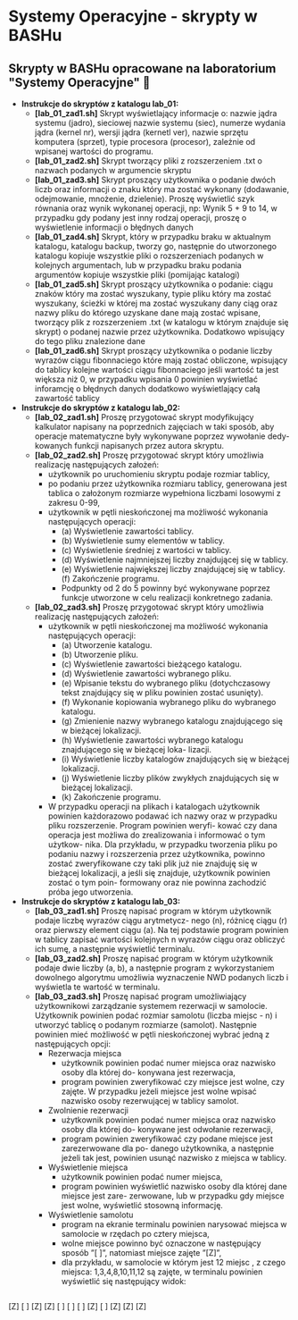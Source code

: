# Systemy Operacyjne - skrypty w BASHu

## Skrypty w BASHu opracowane na laboratorium "Systemy Operacyjne" 🥰

- <strong>Instrukcje do skryptów z katalogu lab_01:</strong>
  - <strong>[lab_01_zad1.sh]</strong> Skrypt wyświetlający informacje o: nazwie jądra systemu (jadro), sieciowej nazwie systemu (siec), numerze wydania jądra (kernel nr), wersji jądra (kernetl ver), nazwie sprzętu komputera (sprzet), typie procesora (procesor), zależnie od wpisanej wartości do programu.
  - <strong>[lab_01_zad2.sh]</strong> Skrypt tworzący pliki z rozszerzeniem .txt o nazwach podanych w argumencie skryptu
  - <strong>[lab_01_zad3.sh]</strong> Skrypt proszący użytkownika o podanie dwóch liczb oraz informacji o znaku który ma zostać wykonany (dodawanie, odejmowanie, mnożenie, dzielenie). Proszę wyświetlić szyk równania oraz wynik wykonanej operacji, np: Wynik 5 + 9 to 14, w przypadku gdy podany jest inny rodzaj operacji, proszę o wyświetlenie informacji o
błędnych danych
  - <strong>[lab_01_zad4.sh]</strong> Skrypt, który w przypadku braku w aktualnym katalogu, katalogu backup, tworzy go, następnie do utworzonego katalogu kopiuje wszystkie pliki o rozszerzeniach podanych w kolejnych argumentach, lub w przypadku braku podania argumentów kopiuje wszystkie pliki (pomijając katalogi)
  - <strong>[lab_01_zad5.sh]</strong> Skrypt proszący użytkownika o podanie: ciągu znaków który ma zostać wyszukany, typie pliku który ma zostać wyszukany, ścieżki w której ma zostać wyszukany dany ciąg oraz nazwy pliku do którego uzyskane dane mają zostać wpisane, tworzący plik z rozszerzeniem .txt (w katalogu w którym znajduje się skrypt) o podanej nazwie przez użytkownika. Dodatkowo wpisujący do tego pliku znalezione dane
  - <strong>[lab_01_zad6.sh]</strong> Skrypt proszący użytkownika o podanie liczby wyrazów ciągu fibonnaciego które mają zostać obliczone, wpisujący do tablicy kolejne wartości ciągu fibonnaciego jeśli wartość ta jest większa niż 0, w przypadku wpisania 0 powinien wyświetlać inforamcję o błędnych danych dodatkowo wyświetlający całą zawartość tablicy
- <strong>Instrukcje do skryptów z katalogu lab_02:</strong>
  - <strong>[lab_02_zad1.sh]</strong> Proszę przygotować skrypt modyfikujący kalkulator napisany na poprzednich zajęciach w taki sposób, aby operacje matematyczne były wykonywane poprzez wywołanie dedy- kowanych funkcji napisanych przez autora skryptu.
  - <strong>[lab_02_zad2.sh]</strong> Proszę przygotować skrypt który umożliwia realizację następujących założeń:
    - użytkownik po uruchomieniu skryptu podaje rozmiar tablicy,
    - po podaniu przez użytkownika rozmiaru tablicy, generowana jest tablica o założonym rozmiarze wypełniona liczbami losowymi z zakresu 0-99,
    - użytkownik w pętli nieskończonej ma możliwość wykonania następujących operacji:
      - (a) Wyświetlenie zawartości tablicy.
      - (b) Wyświetlenie sumy elementów w tablicy.
      - (c) Wyświetlenie średniej z wartości w tablicy.
      - (d) Wyświetlenie najmniejszej liczby znajdującej się w tablicy.
      - (e) Wyświetlenie największej liczby znajdującej się w tablicy. (f) Zakończenie programu.
      - Podpunkty od 2 do 5 powinny być wykonywane poprzez funkcje utworzone w celu realizacji konkretnego zadania.
  - <strong>[lab_02_zad3.sh]</strong> Proszę przygotować skrypt który umożliwia realizację następujących założeń:
    - użytkownik w pętli nieskończonej ma możliwość wykonania następujących operacji:
      - (a) Utworzenie katalogu.
      - (b) Utworzenie pliku.
      - (c) Wyświetlenie zawartości bieżącego katalogu.
      - (d) Wyświetlenie zawartości wybranego pliku.
      - (e) Wpisanie tekstu do wybranego pliku (dotychczasowy tekst znajdujący się w pliku powinien zostać usunięty).
      - (f) Wykonanie kopiowania wybranego pliku do wybranego katalogu.
      - (g) Zmienienie nazwy wybranego katalogu znajdującego się w bieżącej lokalizacji.
      - (h) Wyświetlenie zawartości wybranego katalogu znajdującego się w bieżącej loka- lizacji.
      - (i) Wyświetlenie liczby katalogów znajdujących się w bieżącej lokalizacji.
      - (j) Wyświetlenie liczby plików zwykłych znajdujących się w bieżącej lokalizacji.
      - (k) Zakończenie programu.
    - W przypadku operacji na plikach i katalogach użytkownik powinien każdorazowo podawać ich nazwy oraz w przypadku pliku rozszerzenie. Program powinien weryfi- kować czy dana operacja jest możliwa do zrealizowania i informować o tym użytkow- nika. Dla przykładu, w przypadku tworzenia pliku po podaniu nazwy i rozszerzenia przez użytkownika, powinno zostać zweryfikowane czy taki plik już nie znajduję się w bieżącej lokalizacji, a jeśli się znajduje, użytkownik powinien zostać o tym poin- formowany oraz nie powinna zachodzić próba jego utworzenia.
- <strong>Instrukcje do skryptów z katalogu lab_03:</strong>
  - <strong>[lab_03_zad1.sh]</strong> Proszę napisać program w którym użytkownik podaje liczbę wyrazów ciągu arytmetycz- nego (n), różnicę ciągu (r) oraz pierwszy element ciągu (a). Na tej podstawie program powinien w tablicy zapisać wartości kolejnych n wyrazów ciągu oraz obliczyć ich sumę, a następnie wyświetlić terminalu.
  - <strong>[lab_03_zad2.sh]</strong> Proszę napisać program w którym użytkownik podaje dwie liczby (a, b), a następnie program z wykorzystaniem dowolnego algorytmu umożliwia wyznaczenie NWD podanych liczb i wyświetla te wartość w terminalu.
  - <strong>[lab_03_zad3.sh]</strong> Proszę napisać program umożliwiający użytkownikowi zarządzanie systemem rezerwacji w samolocie. Użytkownik powinien podać rozmiar samolotu (liczba miejsc - n) i utworzyć tablicę o podanym rozmiarze (samolot). Następnie powinien mieć możliwość w pętli nieskończonej wybrać jedną z następujących opcji:
    - Rezerwacja miejsca
      - użytkownik powinien podać numer miejsca oraz nazwisko osoby dla której do-
konywana jest rezerwacja,
      - program powinien zweryfikować czy miejsce jest wolne, czy zajęte. W przypadku
jeżeli miejsce jest wolne wpisać nazwisko osoby rezerwującej w tablicy samolot.
    - Zwolnienie rezerwacji
      - użytkownik powinien podać numer miejsca oraz nazwisko osoby dla której do- konywane jest odwołanie rezerwacji,
      - program powinien zweryfikować czy podane miejsce jest zarezerwowane dla po- danego użytkownika, a następnie jeżeli tak jest, powinien usunąć nazwisko z miejsca w tablicy.
    - Wyświetlenie miejsca
      - użytkownik powinien podać numer miejsca,
      - program powinien wyświetlić nazwisko osoby dla której dane miejsce jest zare- zerwowane, lub w przypadku gdy miejsce jest wolne, wyświetlić stosowną informację.
    - Wyświetlenie samolotu
      - program na ekranie terminalu powinien narysować miejsca w samolocie w rzędach po cztery miejsca,
      - wolne miejsce powinno być oznaczone w następujący sposób ”[ ]”, natomiast miejsce zajęte ”[Z]”,
      - dla przykładu, w samolocie w którym jest 12 miejsc , z czego miejsca: 1,3,4,8,10,11,12 są zajęte, w terminalu powinien wyświetlić się następujący widok:
      <pre>
[Z] [ ] [Z] [Z]
[ ] [ ] [ ] [Z]
[ ] [Z] [Z] [Z]
</pre>
